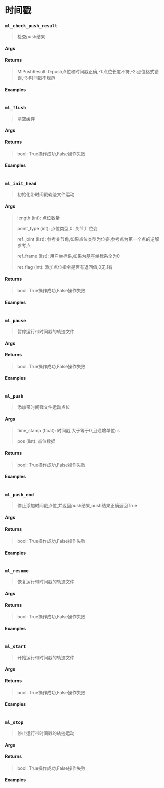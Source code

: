 # 时间戳

### `ml_check_push_result`

> 检查push结果

#### Args

> 

#### Returns

>  MlPushResult: 0:push点位和时间戳正确,-1:点位长度不符,-2:点位格式错误,-3:时间戳不规范

#### Examples

```

```

### `ml_flush`

> 清空缓存

#### Args

> 

#### Returns

>  bool: True操作成功,False操作失败

#### Examples

```

```

### `ml_init_head`

> 初始化带时间戳轨迹文件运动

#### Args

> length (int): 点位数量
>
> point_type (int): 点位类型,0: 关节,1: 位姿
>
> ref_joint (list): 参考关节角,如果点位类型为位姿,参考点为第一个点的逆解参考点
>
> ref_frame (list): 用户坐标系,如果为基座坐标系全为0
>
> ret_flag (int): 添加点位指令是否有返回值,0无,1有

#### Returns

>  bool: True操作成功,False操作失败

#### Examples

```

```

### `ml_pause`

> 暂停运行带时间戳的轨迹文件

#### Args

> 

#### Returns

>  bool: True操作成功,False操作失败

#### Examples

```

```

### `ml_push`

> 添加带时间戳文件运动点位

#### Args

> time_stamp (float): 时间戳,大于等于0,且递增单位: s
>
> pos (list): 点位数据

#### Returns

>  bool: True操作成功,False操作失败

#### Examples

```

```

### `ml_push_end`

> 停止添加时间戳点位,并返回push结果,push结果正确返回True

#### Args

> 

#### Returns

>  bool: True操作成功,False操作失败

#### Examples

```

```

### `ml_resume`

> 恢复运行带时间戳的轨迹文件

#### Args

> 

#### Returns

>  bool: True操作成功,False操作失败

#### Examples

```

```

### `ml_start`

> 开始运行带时间戳的轨迹文件

#### Args

> 

#### Returns

>  bool: True操作成功,False操作失败

#### Examples

```

```

### `ml_stop`

> 停止运行带时间戳的轨迹运动

#### Args

> 

#### Returns

>  bool: True操作成功,False操作失败

#### Examples

```

```

